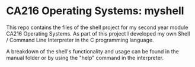 # CA216 Operating Systems: myshell

This repo contains the files of the shell project for my second year module CA216 Operating Systems. As part of this project I developed my own Shell / Command Line Interpreter in the C programming language.

A breakdown of the shell's functionality and usage can be found in the manual folder or by using the "help" command in the interpreter.
